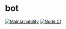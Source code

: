 # bot

[![Maintainability](https://api.codeclimate.com/v1/badges/e3f47d7ee443d2cd2964/maintainability)](https://codeclimate.com/github/TimurDavlet/bot/maintainability)
[![Node CI](https://github.com/TimurDavlet/frontend-project-lvl1/workflows/CI/badge.svg)](https://github.com/TimurDavlet/bot/actions)
